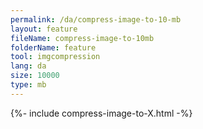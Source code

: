 ```yaml
---
permalink: /da/compress-image-to-10-mb
layout: feature
fileName: compress-image-to-10mb
folderName: feature
tool: imgcompression
lang: da
size: 10000
type: mb
---
```


{%- include compress-image-to-X.html -%}

